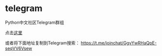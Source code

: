 # telegram
Python中文社区Telegram群组

点击[这里](https://t.me/joinchat/GgvYwRHaQpE-seqVV6Vsew)

或者将下面地址复制到Telegram搜索：
https://t.me/joinchat/GgvYwRHaQpE-seqVV6Vsew

